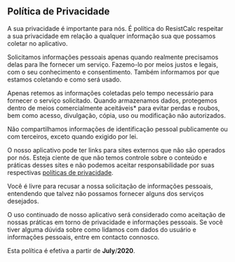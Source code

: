 <h2>Política de Privacidade</h2>

<p>A sua privacidade é importante para nós. É política do ResistCalc respeitar a sua privacidade em relação a qualquer informação sua que possamos coletar no aplicativo.</p

<p>Solicitamos informações pessoais apenas quando realmente precisamos delas para lhe fornecer um serviço. Fazemo-lo por meios justos e legais, com o seu conhecimento e consentimento. Também informamos por que estamos coletando e como será usado.</p>

<p>Apenas retemos as informações coletadas pelo tempo necessário para fornecer o serviço solicitado. Quando armazenamos dados, protegemos dentro de meios comercialmente aceitáveis* para evitar perdas e roubos, bem como acesso, divulgação, cópia, uso ou modificação não autorizados.</p>

<p>Não compartilhamos informações de identificação pessoal publicamente ou com terceiros, exceto quando exigido por lei.</p>

<p>O nosso aplicativo pode ter links para sites externos que não são operados por nós. Esteja ciente de que não temos controle sobre o conteúdo e práticas desses sites e não podemos aceitar responsabilidade por suas respectivas <a href='https://politicaprivacidade.com' target='_BLANK'>políticas de privacidade</a>.</p>

<p>Você é livre para recusar a nossa solicitação de informações pessoais, entendendo que talvez não possamos fornecer alguns dos serviços desejados.</p>

<p>O uso continuado de nosso aplicativo será considerado como aceitação de nossas práticas em torno de privacidade e informações pessoais. Se você tiver alguma dúvida sobre como lidamos com dados do usuário e informações pessoais, entre em contacto connosco.</p>

<p>Esta política é efetiva a partir de <strong>July</strong>/<strong>2020</strong>.</p>
